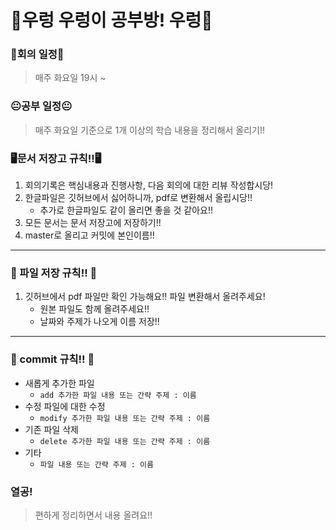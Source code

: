 # 🤠우렁 우렁이 공부방! 우렁🤠

### 🤘회의 일정🤘
> 매주 화요일 19시 ~ 

### 😐공부 일정😐
> 매주 화요일 기준으로 1개 이상의 학습 내용을 정리해서 올리기!!

### 🖥문서 저장고 규칙!!🖥

1. 회의기록은 핵심내용과 진행사항, 다음 회의에 대한 리뷰 작성합시당!
2. 한글파일은 깃허브에서 싫어하니까, pdf로 변환해서 올립시당!!
    + 추가로 한글파일도 같이 올리면 좋을 것 같아요!!
3. 모든 문서는 문서 저장고에 저장하기!!
4. master로 올리고 커밋에 본인이름!!

<hr />

### 🤘 파일 저장 규칙!! 🤘

1. 깃허브에서 pdf 파일만 확인 가능해요!! 파일 변환해서 올려주세요!
    + 원본 파일도 함께 올려주세요!!
    + 날짜와 주제가 나오게 이름 저장!!

<hr />

### 📒 commit 규칙!! 📒

- 새롭게 추가한 파일 
    + `add 추가한 파일 내용 또는 간략 주제 : 이름`
- 수정 파일에 대한 수정    
    + `modify 추가한 파일 내용 또는 간략 주제 : 이름`
- 기존 파일 삭제
    + `delete 추가한 파일 내용 또는 간략 주제 : 이름`
- 기타
    + `파일 내용 또는 간략 주제 : 이름`        

### 열공!
> 편하게 정리하면서 내용 올려요!!
